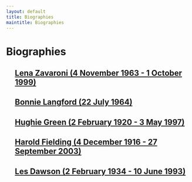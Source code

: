 ```yaml
---
layout: default
title: Biographies
maintitle: Biographies
---
```


<h1>Biographies</h1>

<ul class="menu-font-size" style="list-style: none; margin-left: 0;">
<li><h2><a href="/biography/lena-zavaroni">Lena Zavaroni (4 November 1963 - 1 October 1999)</a></h2></li>
<li><h2><a href="/biography/bonnie-langford">Bonnie Langford (22 July 1964)</a></h2></li>
<li><h2><a href="/biography/hughie-green">Hughie Green (2 February 1920 - 3 May 1997)</a></h2></li>
<li><h2><a href="/biography/harold-fielding">Harold Fielding (4 December 1916 - 27 September 2003)</a></h2></li>
<li><h2><a href="/biography/les-dawson">Les Dawson (2 February 1934 - 10 June 1993)</a></h2></li>
</ul>

